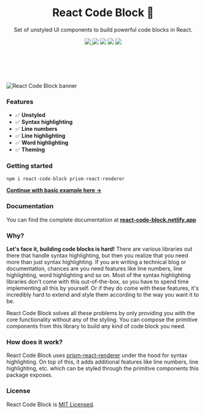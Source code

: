 <div align="center">
  <br />
  <br />
  <h1>React Code Block 🧩</h1>
  <p>
    Set of unstyled UI components to build powerful code blocks in React.
  </p>
  <p>
    <a href="https://www.npmjs.com/package/react-code-block">
    <img src="https://badgen.net/npm/v/react-code-block" />
  </a>
  <img src="https://badgen.net/bundlephobia/minzip/react-code-block?label=gzipped%20size" />
  <img src="https://badgen.net/npm/types/react-code-block" />
  <img src="https://badgen.net/bundlephobia/tree-shaking/react-code-block" />
  <img src="https://badgen.net/npm/license/react-code-block" />
  </p>
  <br />
  <br />
  <br />
  <br />
</div>

![React Code Block banner](https://react-code-block.netlify.app/banner.jpg)

### Features

- ✅ **Unstyled**
- ✅ **Syntax highlighting**
- ✅ **Line numbers**
- ✅ **Line highlighting**
- ✅ **Word highlighting**
- ✅ **Theming**

### Getting started

```bash
npm i react-code-block prism-react-renderer
```

[**Continue with basic example here →**](https://react-code-block.netlify.app/usage#basic-example)

### Documentation

You can find the complete documentation at [**react-code-block.netlify.app**](https://react-code-block.netlify.app)

### Why?

**Let's face it, building code blocks is hard!** There are various libraries out there that handle syntax highlighting, but then you realize that you need more than just
syntax highlighting. If you are writing a technical blog or documentation, chances are you need features like line numbers, line highlighting, word highlighting and so on.
Most of the syntax highlighting libraries don't come with this out-of-the-box, so you have to spend time implementing all this by yourself. Or if they do come with these
features, it's incredibly hard to extend and style them according to the way you want it to be.

React Code Block solves all these problems by only providing you with the core functionality without any of the styling. You can compose the primitive components from this
library to build any kind of code block you need.

### How does it work?

React Code Block uses [prism-react-renderer](https://github.com/FormidableLabs/prism-react-renderer) under the hood for syntax highlighting. On top of this, it adds
additional features like line numbers, line highlighting, etc. which can be styled through the primitive components this package exposes.

### License

React Code Block is [MIT Licensed](https://github.com/blenderskool/react-code-block/blob/master/LICENSE).
